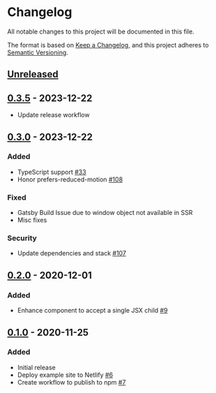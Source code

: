 # Changelog

All notable changes to this project will be documented in this file.

The format is based on [Keep a Changelog](https://keepachangelog.com/en/1.0.0/),
and this project adheres to [Semantic Versioning](https://semver.org/spec/v2.0.0.html).

## [Unreleased]

## [0.3.5] - 2023-12-22

-   Update release workflow

## [0.3.0] - 2023-12-22

### Added

-   TypeScript support [#33](https://github.com/lederer/react-showtime/pull/33)
-   Honor prefers-reduced-motion [#108](https://github.com/lederer/react-showtime/pull/108)

### Fixed

-   Gatsby Build Issue due to window object not available in SSR
-   Misc fixes

### Security

-   Update dependencies and stack [#107](https://github.com/lederer/react-showtime/pull/107)

## [0.2.0] - 2020-12-01

### Added

-   Enhance component to accept a single JSX child [#9](https://github.com/lederer/react-showtime/pull/9)

## [0.1.0] - 2020-11-25

### Added

-   Initial release
-   Deploy example site to Netlify [#6](https://github.com/lederer/react-showtime/pull/6)
-   Create workflow to publish to npm [#7](https://github.com/lederer/react-showtime/pull/7)

[unreleased]: https://github.com/lederer/react-showtime/compare/0.3.5...HEAD
[0.3.5]: https://github.com/lederer/react-showtime/compare/0.3.0...0.3.5
[0.3.0]: https://github.com/lederer/react-showtime/compare/0.2.0...0.3.0
[0.2.0]: https://github.com/lederer/react-showtime/compare/0.1.0...0.2.0
[0.1.0]: https://github.com/lederer/react-showtime/releases/tag/0.1.0
